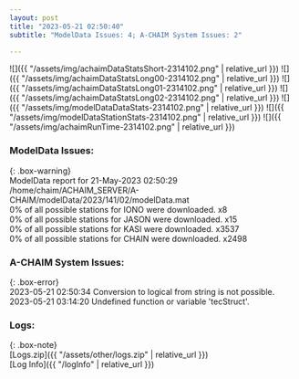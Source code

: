 ```yaml
---
layout: post
title: "2023-05-21 02:50:40"
subtitle: "ModelData Issues: 4; A-CHAIM System Issues: 2"

---
```


![]({{ "/assets/img/achaimDataStatsShort-2314102.png" | relative_url }})
![]({{ "/assets/img/achaimDataStatsLong00-2314102.png" | relative_url }})
![]({{ "/assets/img/achaimDataStatsLong01-2314102.png" | relative_url }})
![]({{ "/assets/img/achaimDataStatsLong02-2314102.png" | relative_url }})
![]({{ "/assets/img/modelDataDataStats-2314102.png" | relative_url }})
![]({{ "/assets/img/modelDataStationStats-2314102.png" | relative_url }})
![]({{ "/assets/img/achaimRunTime-2314102.png" | relative_url }})


### ModelData Issues:  
  
{: .box-warning}  
 ModelData report for 21-May-2023 02:50:29   
 /home/chaim/ACHAIM_SERVER/A-CHAIM/modelData/2023/141/02/modelData.mat   
 0% of all possible stations for IONO were downloaded. x8   
 0% of all possible stations for JASON were downloaded. x15   
 0% of all possible stations for KASI were downloaded. x3537   
 0% of all possible stations for CHAIN were downloaded. x2498   
  
### A-CHAIM System Issues:  
  
{: .box-error}  
2023-05-21 02:50:34 Conversion to logical from string is not possible.  
2023-05-21 03:14:20 Undefined function or variable 'tecStruct'.  

### Logs:  
  
{: .box-note}  
[Logs.zip]({{ "/assets/other/logs.zip" | relative_url }})  
[Log Info]({{ "/logInfo" | relative_url }})  
